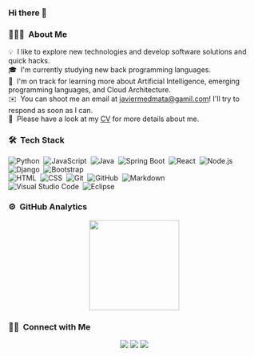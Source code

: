 ### Hi there 👋

### 👨🏻‍💻 &nbsp;About Me

💡 &nbsp;I like to explore new technologies and develop software solutions and quick hacks.\
🎓 &nbsp;I'm currently studying new back programming languages.\
🌱 &nbsp;I'm on track for learning more about Artificial Intelligence, emerging programming languages, and Cloud Architecture.\
✉️ &nbsp;You can shoot me an email at javiermedmata@gamil.com! I'll try to respond as soon as I can.\
📄 &nbsp;Please have a look at my [CV](https://javiermedarde99.github.io) for more details about me.

### 🛠 &nbsp;Tech Stack

![Python](https://img.shields.io/badge/-Python-05122A?style=flat&logo=python)&nbsp;
![JavaScript](https://img.shields.io/badge/-JavaScript-05122A?style=flat&logo=javascript)&nbsp;
![Java](https://img.shields.io/badge/-Java-05122A?style=flat&logo=Java&logoColor=FFA518)&nbsp;
![Spring Boot](https://img.shields.io/badge/-Spring%20Boot-05122A?style=flat&logo=Spring&logoColor=89ac76)&nbsp;
![React](https://img.shields.io/badge/-React-05122A?style=flat&logo=react)&nbsp;
![Node.js](https://img.shields.io/badge/-Node.js-05122A?style=flat&logo=node.js)&nbsp;
![Django](https://img.shields.io/badge/-Django-05122A?style=flat&logo=django&logoColor=092E20)&nbsp;
![Bootstrap](https://img.shields.io/badge/-Bootstrap-05122A?style=flat&logo=bootstrap&logoColor=563D7C)\
![HTML](https://img.shields.io/badge/-HTML-05122A?style=flat&logo=HTML5)&nbsp;
![CSS](https://img.shields.io/badge/-CSS-05122A?style=flat&logo=CSS3&logoColor=1572B6)&nbsp;
![Git](https://img.shields.io/badge/-Git-05122A?style=flat&logo=git)&nbsp;
![GitHub](https://img.shields.io/badge/-GitHub-05122A?style=flat&logo=github)&nbsp;
![Markdown](https://img.shields.io/badge/-Markdown-05122A?style=flat&logo=markdown)\
![Visual Studio Code](https://img.shields.io/badge/-Visual%20Studio%20Code-05122A?style=flat&logo=visual-studio-code&logoColor=007ACC)&nbsp;
![Eclipse](https://img.shields.io/badge/-Eclipse-05122A?style=flat&logo=eclipse-ide&logoColor=2C2255)

### ⚙️ &nbsp;GitHub Analytics

<p align="center">
<a href="https://github.com/AVS1508">
  <img height="180em" src="https://github-readme-stats-eight-theta.vercel.app/api/top-langs/?username=JavierMedarde99&layout=compact&langs_count=8&theme=algolia"/>
</a>
</p>

### 🤝🏻 &nbsp;Connect with Me

<p align="center">
<a href="https://javiermedarde99.github.io"><img src="https://img.shields.io/badge/-javiermedarde99.github.io-3423A6?style=flat&logo=Google-Chrome&logoColor=white"/></a>
<a href="https://www.linkedin.com/in/javier-medarde-mata-991689181/"><img src="https://img.shields.io/badge/-Javier%20Medarde%20Mata-0077B5?style=flat&logo=Linkedin&logoColor=white"/></a>
<a href="mailto:javiermedmata@gmail.com"><img src="https://img.shields.io/badge/-javiermedmata@gmail.com-D14836?style=flat&logo=Gmail&logoColor=white"/></a>
</p>
